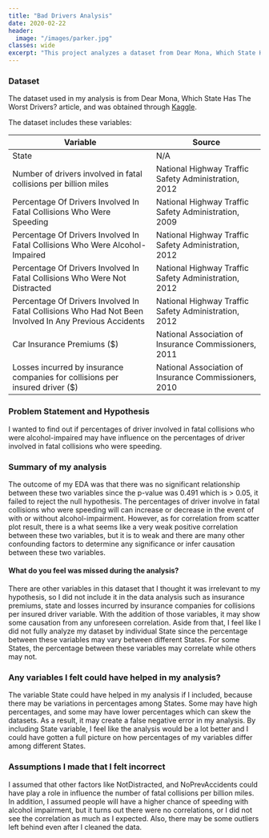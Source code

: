 ```yaml
---
title: "Bad Drivers Analysis"
date: 2020-02-22
header:
  image: "/images/parker.jpg"
classes: wide
excerpt: "This project analyzes a dataset from Dear Mona, Which State Has The Worst Drivers? Article"
---
```


### Dataset
The dataset used in my analysis is from Dear Mona, Which State Has The Worst Drivers? article, and was obtained through 
[Kaggle](https://www.kaggle.com/fivethirtyeight/fivethirtyeight-bad-drivers-dataset).

The dataset includes these variables:

Variable | Source
---|---------
State | N/A
Number of drivers involved in fatal collisions per billion miles | National Highway Traffic Safety Administration, 2012
Percentage Of Drivers Involved In Fatal Collisions Who Were Speeding | National Highway Traffic Safety Administration, 2009
Percentage Of Drivers Involved In Fatal Collisions Who Were Alcohol-Impaired | National Highway Traffic Safety Administration, 2012
Percentage Of Drivers Involved In Fatal Collisions Who Were Not Distracted	 | National Highway Traffic Safety Administration, 2012
Percentage Of Drivers Involved In Fatal Collisions Who Had Not Been Involved In Any Previous Accidents | National Highway Traffic Safety Administration, 2012
Car Insurance Premiums ($) | National Association of Insurance Commissioners, 2011
Losses incurred by insurance companies for collisions per insured driver ($) | National Association of Insurance Commissioners, 2010

### Problem Statement and Hypothesis
I wanted to find out if percentages of driver involved in fatal collisions who were alcohol-impaired may have influence on the percentages of driver involved in fatal collisions who were speeding.

### Summary of my analysis 
The outcome of my EDA was that there was no significant relationship between these two variables since the p-value was 0.491 which is > 0.05, it failed to reject the null hypothesis. The percentages of driver involve in fatal collisions who were speeding will can increase or decrease in the event of with or without alcohol-impairment. However, as for correlation from scatter plot result, there is a what seems like a very weak positive correlation between these two variables, but it is to weak and there are many other confounding factors to determine any significance or infer causation between these two variables. 

#### What do you feel was missed during the analysis?  
There are other variables in this dataset that I thought it was irrelevant to my hypothesis, so I did not include it in the data analysis such as insurance premiums, state     and losses incurred by insurance companies for collisions per insured driver variable. With the addition of those variables, it may show some causation from any unforeseen     correlation. Aside from that, I feel like I did not fully analyze my dataset by individual State since the percentage between these variables may vary between different         States. For some States, the percentage between these variables may correlate while others may not.

### Any variables I felt could have helped in my analysis?
The variable State could have helped in my analysis if I included, because there may be variations in percentages among States. Some may have high percentages, and some may have lower percentages which can skew the datasets. As a result, it may create a false negative error in my analysis. By including State variable, I feel like the analysis would be a lot better and I could have gotten a full picture on how percentages of my variables differ among different States.

### Assumptions I made that I felt incorrect
I assumed that other factors like NotDistracted, and NoPrevAccidents could have play a role in influence the number of fatal collisions per billion miles. In addition, I assumed people will have a higher chance of speeding with alcohol impairment, but it turns out there were no correlations, or I did not see the correlation as much as I expected. Also, there may be some outliers left behind even after I cleaned the data. 
